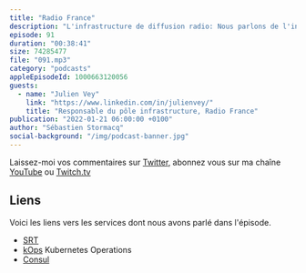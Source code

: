 ```yaml
---
title: "Radio France"
description: "L'infrastructure de diffusion radio: Nous parlons de l'infrastructure de diffusion numérique des radios de Radio France : les sites web, les serveurs de flux, les assistants personels comme Google Home ou Alexa,... Tous ces services sont hébergés dans le cloud. On parle aussi de CDN (et pas que celui de AWS), de Kubernetes, de scaling et d'autres sujets."
episode: 91
duration: "00:38:41"
size: 74285477
file: "091.mp3"
category: "podcasts"
appleEpisodeId: 1000663120056
guests:
  - name: "Julien Vey"
    link: "https://www.linkedin.com/in/julienvey/"
    title: "Responsable du pôle infrastructure, Radio France"
publication: "2022-01-21 06:00:00 +0100"
author: "Sébastien Stormacq"
social-background: "/img/podcast-banner.jpg"
---
```


Laissez-moi vos commentaires sur [Twitter](https://twitter.com/sebsto), abonnez vous sur ma chaîne [YouTube](https://www.youtube.com/sebsto) ou [Twitch.tv](https://www.twitch.tv/sebAWS)

## Liens

Voici les liens vers les services dont nous avons parlé dans l'épisode.

- [SRT](https://en.wikipedia.org/wiki/Secure_Reliable_Transport)
- [kOps](https://github.com/kubernetes/kops) Kubernetes Operations
- [Consul](https://www.consul.io)